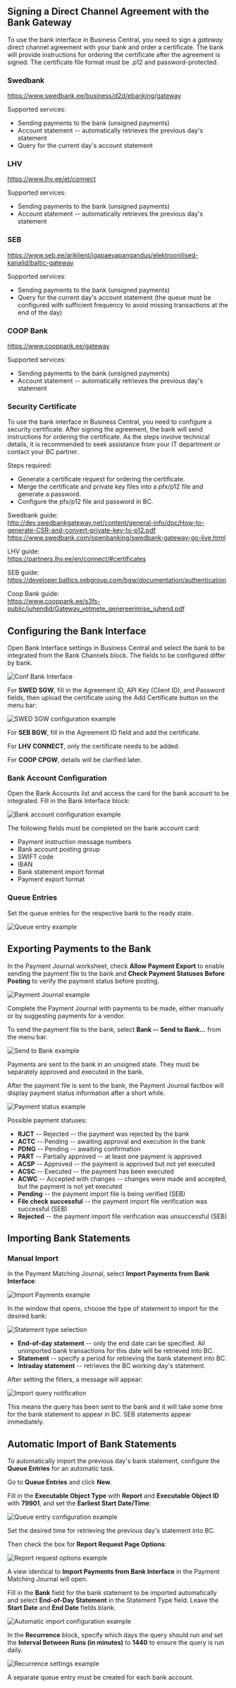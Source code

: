 ## Signing a Direct Channel Agreement with the Bank Gateway

To use the bank interface in Business Central, you need to sign a *gateway* direct channel agreement with your bank and order a certificate. The bank will provide instructions for ordering the certificate after the agreement is signed. The certificate file format must be .p12 and password-protected.

### Swedbank

<https://www.swedbank.ee/business/d2d/ebanking/gateway>

Supported services:

-   Sending payments to the bank (unsigned payments)
-   Account statement -- automatically retrieves the previous day's statement
-   Query for the current day's account statement

### LHV

<https://www.lhv.ee/et/connect>

Supported services:

-   Sending payments to the bank (unsigned payments)
-   Account statement -- automatically retrieves the previous day's statement

### SEB

<https://www.seb.ee/ariklient/igapaevapangandus/elektroonilised-kanalid/baltic-gateway>

Supported services:

-   Sending payments to the bank (unsigned payments)
-   Query for the current day's account statement (the queue must be configured with sufficient frequency to avoid missing transactions at the end of the day)

### COOP Bank

<https://www.cooppank.ee/gateway>

Supported services:

-   Sending payments to the bank (unsigned payments)
-   Account statement -- automatically retrieves the previous day's statement

### Security Certificate

To use the bank interface in Business Central, you need to configure a security certificate. After signing the agreement, the bank will send instructions for ordering the certificate. As the steps involve technical details, it is recommended to seek assistance from your IT department or contact your BC partner.

Steps required:

-   Generate a certificate request for ordering the certificate.
-   Merge the certificate and private key files into a pfx/p12 file and generate a password.
-   Configure the pfx/p12 file and password in BC.

Swedbank guide:  
<http://dev.swedbankgateway.net/content/general-info/doc/How-to-generate-CSR-and-convert-private-key-to-p12.pdf>  
<https://www.swedbank.com/openbanking/swedbank-gateway-go-live.html>

LHV guide:  
<https://partners.lhv.ee/en/connect/#certificates>

SEB guide:  
<https://developer.baltics.sebgroup.com/bgw/documentation/authentication>

Coop Bank guide:  
<https://www.cooppank.ee/s3fs-public/juhendid/Gateway_votmete_genereerimise_juhend.pdf>

## Configuring the Bank Interface

Open Bank Interface settings in Business Central and select the bank to be integrated from the Bank Channels block. The fields to be configured differ by bank.

![Conf Bank Interface][13]

For **SWED SGW**, fill in the Agreement ID, API Key (Client ID), and Password fields, then upload the certificate using the Add Certificate button on the menu bar:

![SWED SGW configuration example][1]

For **SEB BGW**, fill in the Agreement ID field and add the certificate.

For **LHV CONNECT**, only the certificate needs to be added.

For **COOP CPGW**, details will be clarified later.

### Bank Account Configuration

Open the Bank Accounts list and access the card for the bank account to be integrated. Fill in the Bank Interface block:

![Bank account configuration example][2]

The following fields must be completed on the bank account card:

-   Payment instruction message numbers
-   Bank account posting group
-   SWIFT code
-   IBAN
-   Bank statement import format
-   Payment export format

### Queue Entries

Set the queue entries for the respective bank to the ready state.

![Queue entry example][3]

## Exporting Payments to the Bank

In the Payment Journal worksheet, check **Allow Payment Export** to enable sending the payment file to the bank and **Check Payment Statuses Before Posting** to verify the payment status before posting.

![Payment Journal example][4]

Complete the Payment Journal with payments to be made, either manually or by suggesting payments for a vendor.

To send the payment file to the bank, select **Bank -- Send to Bank...** from the menu bar.

![Send to Bank example][5]

Payments are sent to the bank in an unsigned state. They must be separately approved and executed in the bank.

After the payment file is sent to the bank, the Payment Journal factbox will display payment status information after a short while.

![Payment status example][6]

Possible payment statuses:

- **RJCT** -- Rejected -- the payment was rejected by the bank
- **ACTC** -- Pending -- awaiting approval and execution in the bank
- **PDNG** -- Pending -- awaiting confirmation
- **PART** -- Partially approved -- at least one payment is approved
- **ACSP** -- Approved -- the payment is approved but not yet executed
- **ACSC** -- Executed -- the payment has been executed
- **ACWC** -- Accepted with changes -- changes were made and accepted, but the payment is not yet executed
- **Pending** -- the payment import file is being verified (SEB)
- **File check successful** -- the payment import file verification was successful (SEB)
- **Rejected** -- the payment import file verification was unsuccessful (SEB)

## Importing Bank Statements

### Manual Import

In the Payment Matching Journal, select **Import Payments from Bank Interface**:

![Import Payments example][7]

In the window that opens, choose the type of statement to import for the desired bank:

![Statement type selection][8]

- **End-of-day statement** -- only the end date can be specified. All unimported bank transactions for this date will be retrieved into BC.
- **Statement** -- specify a period for retrieving the bank statement into BC.
- **Intraday statement** -- retrieves the BC working day's statement.

After setting the filters, a message will appear:

![Import query notification][14]

This means the query has been sent to the bank and it will take some time for the bank statement to appear in BC. SEB statements appear immediately.

## Automatic Import of Bank Statements

To automatically import the previous day's bank statement, configure the **Queue Entries** for an automatic task.

Go to **Queue Entries** and click **New**.

Fill in the **Executable Object Type** with **Report** and **Executable Object ID** with **79901**, and set the **Earliest Start Date/Time**:

![Queue entry configuration example][9]

Set the desired time for retrieving the previous day's statement into BC.

Then check the box for **Report Request Page Options**:

![Report request options example][10]

A view identical to **Import Payments from Bank Interface** in the Payment Matching Journal will open.

Fill in the **Bank** field for the bank statement to be imported automatically and select **End-of-Day Statement** in the Statement Type field. Leave the **Start Date** and **End Date** fields blank.

![Automatic import configuration example][11]

In the **Recurrence** block, specify which days the query should run and set the **Interval Between Runs (in minutes)** to **1440** to ensure the query is run daily.

![Recurrence settings example][12]

A separate queue entry must be created for each bank account.

  [1]: ./media/image2.png
  [2]: ./media/image3.png
  [3]: ./media/image4.png
  [4]: ./media/image5.png
  [5]: ./media/image6.png
  [6]: ./media/image7.png
  [7]: ./media/image8.png
  [8]: ./media/image9.png 
  [9]: ./media/image11.png
  [10]: ./media/image12.png
  [11]: ./media/image13.png
  [12]: ./media/image14.png
  [13]: ./media/image1.png
  [14]: ./media/image10.png